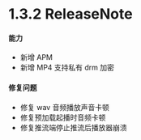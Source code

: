 # 1.3.2 ReleaseNote

#### 能力

- 新增 APM
- 新增 MP4 支持私有 drm 加密

#### 修复问题

- 修复 wav 音频播放声音卡顿
- 修复预加载起播时音频卡顿
- 修复推流端停止推流后播放器崩溃
